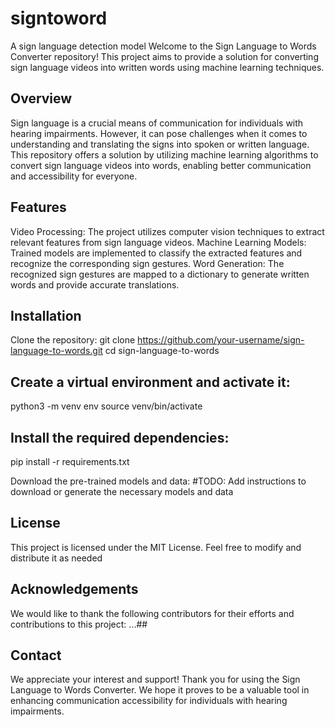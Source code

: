 # signtoword
A sign language detection model
Welcome to the Sign Language to Words Converter repository! This project aims to provide a solution for converting sign language videos into written words using machine learning techniques.

## Overview
Sign language is a crucial means of communication for individuals with hearing impairments. However, it can pose challenges when it comes to understanding and translating the signs into spoken or written language. This repository offers a solution by utilizing machine learning algorithms to convert sign language videos into words, enabling better communication and accessibility for everyone.

## Features
Video Processing: The project utilizes computer vision techniques to extract relevant features from sign language videos.
Machine Learning Models: Trained models are implemented to classify the extracted features and recognize the corresponding sign gestures.
Word Generation: The recognized sign gestures are mapped to a dictionary to generate written words and provide accurate translations.

## Installation
Clone the repository:
git clone https://github.com/your-username/sign-language-to-words.git
cd sign-language-to-words

## Create a virtual environment and activate it:
python3 -m venv env
source venv/bin/activate

## Install the required dependencies:
pip install -r requirements.txt

Download the pre-trained models and data:
#TODO: Add instructions to download or generate the necessary models and data

## License
This project is licensed under the MIT License. Feel free to modify and distribute it as needed

## Acknowledgements
We would like to thank the following contributors for their efforts and contributions to this project:
...##

## Contact
We appreciate your interest and support!
Thank you for using the Sign Language to Words Converter. We hope it proves to be a valuable tool in enhancing communication accessibility for individuals with hearing impairments.
